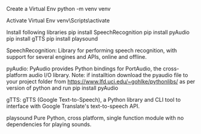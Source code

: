 Create a Virtual Env
	python -m venv venv

Activate Virtual Env
	venv\Scripts\activate

Install following libraries
	pip install SpeechRecognition
	pip install pyAudio 
	pip install gTTS
	pip install playsound
	
SpeechRecognition:
Library for performing speech recognition, with support for several engines and APIs, online and offline.

pyAudio:
PyAudio provides Python bindings for PortAudio, the cross-platform audio I/O library.
Note: if installtion download the pyaudio file to your project folder from https://www.lfd.uci.edu/~gohlke/pythonlibs/ as per version of python and run pip install pyAudio

gTTS:
gTTS (Google Text-to-Speech), a Python library and CLI tool to interface with Google Translate's text-to-speech API.

playsound
Pure Python, cross platform, single function module with no dependencies for playing sounds.